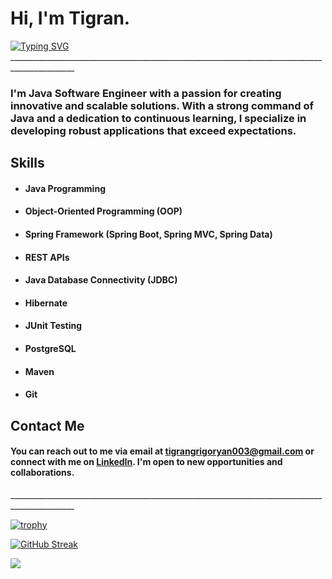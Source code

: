 ﻿# **Hi, I'm Tigran.**
 [![Typing SVG](https://readme-typing-svg.herokuapp.com?color=%2336BCF7&lines=Java+Software+Engineer)](https://git.io/typing-svg)
\_\_\_\_\_\_\_\_\_\_\_\_\_\_\_\_\_\_\_\_\_\_\_\_\_\_\_\_\_\_\_\_\_\_\_\_\_\_\_\_\_\_\_\_\_\_\_\_\_\_\_\_\_\_\_\_\_\_\_\_\_\_\_\_\_\_\_\_\_\_\_\_\_\_\_\_\_\_\_\_\_\_\_\_\_\_\_\_\_\_\_\_\_\_
### **I'm Java Software Engineer with a passion for creating innovative and scalable solutions. With a strong command of Java and a dedication to continuous learning, I specialize in developing robust applications that exceed expectations.**

## **Skills**
- #### **Java Programming**
- #### **Object-Oriented Programming (OOP)**
- #### **Spring Framework (Spring Boot, Spring MVC, Spring Data)**
- #### **REST APIs**
- #### **Java Database Connectivity (JDBC)**
- #### **Hibernate**
- #### **JUnit Testing**
- #### **PostgreSQL**
- #### **Maven**
- #### **Git**

## **Contact Me**
#### **You can reach out to me via email at tigrangrigoryan003@gmail.com or connect with me on [LinkedIn](https://www.linkedin.com/in/tigrangrigorean/). I'm open to new opportunities and collaborations.**

\_\_\_\_\_\_\_\_\_\_\_\_\_\_\_\_\_\_\_\_\_\_\_\_\_\_\_\_\_\_\_\_\_\_\_\_\_\_\_\_\_\_\_\_\_\_\_\_\_\_\_\_\_\_\_\_\_\_\_\_\_\_\_\_\_\_\_\_\_\_\_\_\_\_\_\_\_\_\_\_\_\_\_\_\_\_\_\_\_\_\_\_\_\_


[![trophy](https://github-profile-trophy.vercel.app/?username=tigrangrigorean)](https://github.com/tigrangrigorean/github-profile-trophy)

[![GitHub Streak](https://github-readme-streak-stats.herokuapp.com/?user=tigrangrigorean)](https://git.io/streak-stats)

![](https://github-profile-summary-cards.vercel.app/api/cards/stats?username=tigrangrigorean&theme=solarized_dark)
